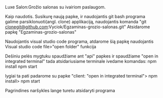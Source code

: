 Luxe Salon:Grožio salonas su ivairiom paslaugom.

Kaip naudotis. 
Susikurę naują papke, ir naudojantis git bash programa galime parsiklonuoti(angl. clone) applikaciją, naudojantis komanda "git clonegit@github.com:Vyciok/Egzaminas-grozio-salonas.git"
Atsidarome papkę "Egzaminas-grozio-salonas"

Naudojantis visual studio code programa, atdarome šią papkę naudojantis Visual studio code file>"open folder" funkcija

Dešiniu pelės mygtuku spaudžiame ant "api" papkes ir spaudžiame "open in integrated terminal" tada atsidariusiame terminale ivedame komandas: npm install npm start

lygiai ta pati padarome su papke "client: "open in integrated terminal"> npm install> npm start

Pagrindines naršykles lange turetu atsidaryti programa
